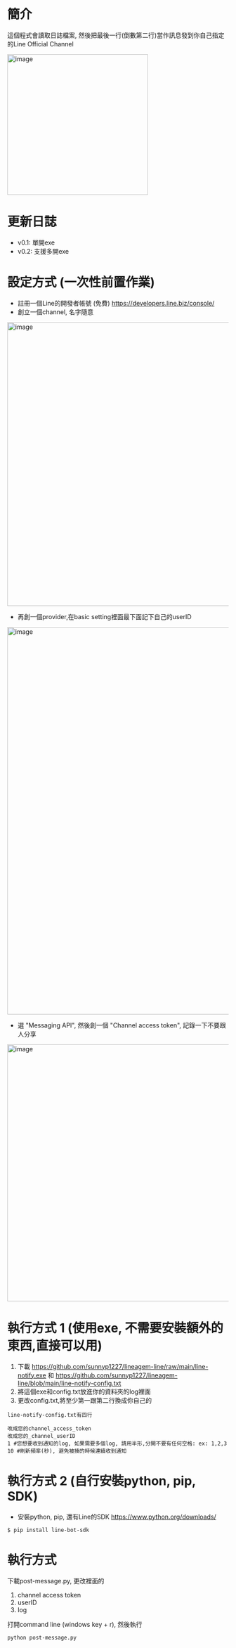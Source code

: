 # 簡介
這個程式會讀取日誌檔案, 然後把最後一行(倒數第二行)當作訊息發到你自己指定的Line Official Channel

<img width="320" alt="image" src="https://user-images.githubusercontent.com/691289/216745596-b58c7538-1d53-482a-9d8d-33dccc80c115.jpeg">

# 更新日誌
 - v0.1: 單開exe
 - v0.2: 支援多開exe

# 設定方式 (一次性前置作業)
- 註冊一個Line的開發者帳號 (免費)
   https://developers.line.biz/console/
- 創立一個channel, 名字隨意
<img width="646" alt="image" src="https://user-images.githubusercontent.com/691289/216746064-d09b43c6-13bc-44a3-bbe8-5d7b99a97fdc.png">

- 再創一個provider,在basic setting裡面最下面記下自己的userID
<img width="882" alt="image" src="https://user-images.githubusercontent.com/691289/216745406-80541150-da37-4146-9a02-1ead2bb82102.png">

- 選 "Messaging API", 然後創一個 "Channel access token", 記錄一下不要跟人分享
<img width="585" alt="image" src="https://user-images.githubusercontent.com/691289/216746237-ccebd59d-8e87-49e2-8d10-4c03d6d38974.png">

# 執行方式 1 (使用exe, 不需要安裝額外的東西,直接可以用)
1. 下載 https://github.com/sunnyp1227/lineagem-line/raw/main/line-notify.exe 和 https://github.com/sunnyp1227/lineagem-line/blob/main/line-notify-config.txt
2. 將這個exe和config.txt放進你的資料夾的log裡面
3. 更改config.txt,將至少第一跟第二行換成你自己的

```
line-notify-config.txt有四行

改成您的channel_access_token
改成您的_channel_userID
1 #您想要收到通知的log, 如果需要多個log, 請用半形,分開不要有任何空格: ex: 1,2,3
10 #刷新頻率(秒), 避免被揍的時候連續收到通知

```

# 執行方式 2 (自行安裝python, pip, SDK)
- 安裝python, pip, 還有Line的SDK
https://www.python.org/downloads/
```
$ pip install line-bot-sdk
```

# 執行方式 
下載post-message.py, 更改裡面的

1. channel access token
2. userID
3. log

打開command line (windows key + r), 然後執行
```
python post-message.py
```
